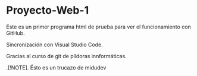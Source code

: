 # Proyecto-Web-1

Este es un primer programa html de prueba para ver el funcionamiento con GitHub.

Sincronización con Visual Studio Code.

Gracias al curso de git de píldoras innformáticas.

.[!NOTE].
Ésto es un trucazo de midudev

